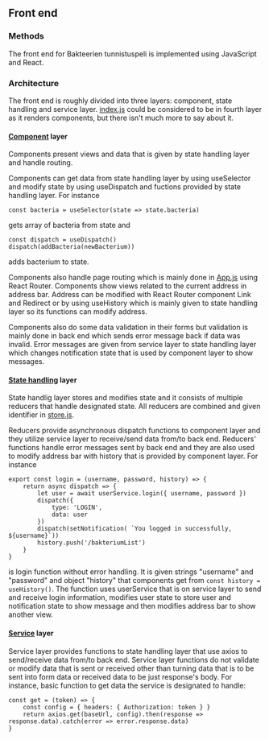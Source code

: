 ## Front end

### Methods
The front end for Bakteerien tunnistuspeli is implemented using JavaScript and React.

### Architecture
The front end is roughly divided into three layers: component, state handling and service layer. [index.js](https://github.com/Ohtu-bakteerien-tunnistuspeli/Bakteerien-tunnistuspeli/blob/master/frontend/src/index.js) could be considered to be in fourth layer as it renders components, but there isn't much more to say about it.

#### [Component](https://github.com/Ohtu-bakteerien-tunnistuspeli/Bakteerien-tunnistuspeli/tree/master/frontend/src/components) layer
Components present views and data that is given by state handling layer and handle routing.   

Components can get data from state handling layer by using useSelector and modify state by using useDispatch and fuctions provided by state handling layer. For instance  
```
const bacteria = useSelector(state => state.bacteria)
```  
gets array of bacteria from state and  
```  
const dispatch = useDispatch()  
dispatch(addBacteria(newBacterium))  
```  
adds bacterium to state.  

Components also handle page routing which is mainly done in [App.js](https://github.com/Ohtu-bakteerien-tunnistuspeli/Bakteerien-tunnistuspeli/blob/master/frontend/src/App.js) using React Router. Components show views related to the current address in address bar. Address can be modified with React Router component Link and Redirect or by using useHistory which is mainly given to state handling layer so its functions can modify address. 

Components also do some data validation in their forms but validation is mainly done in back end which sends error message back if data was invalid. Error messages are given from service layer to state handling layer which changes notification state that is used by component layer to show messages.

#### [State handling](https://github.com/Ohtu-bakteerien-tunnistuspeli/Bakteerien-tunnistuspeli/tree/master/frontend/src/reducers) layer  
State handlig layer stores and modifies state and it consists of multiple reducers that handle designated state. All reducers are combined and given identifier in [store.js](https://github.com/Ohtu-bakteerien-tunnistuspeli/Bakteerien-tunnistuspeli/blob/master/frontend/src/store.js).  

Reducers provide asynchronous dispatch functions to component layer and they utilize service layer to receive/send data from/to back end. Reducers' functions handle error messages sent by back end and they are also used to modify address bar with history that is provided by component layer. For instance  
```  
export const login = (username, password, history) => {  
    return async dispatch => {  
        let user = await userService.login({ username, password })   
        dispatch({  
            type: 'LOGIN',  
            data: user  
        })  
        dispatch(setNotification( `You logged in successfully, ${username}`))  
        history.push('/bakteriumList')  
    }  
}  
```     
is login function without error handling. It is given strings "username" and "password" and object "history" that components get from ```const history = useHistory()```. The function uses userService that is on service layer to send and receive login information, modifies user state to store user and notification state to show message and then modifies address bar to show another view.

#### [Service](https://github.com/Ohtu-bakteerien-tunnistuspeli/Bakteerien-tunnistuspeli/tree/master/frontend/src/services) layer  
Service layer provides functions to state handling layer that use axios to send/receive data from/to back end. Service layer functions do not validate or modify data that is sent or received other than turning data that is to be sent into form data or received data to be just response's body. For instance, basic function to get data the service is designated to handle:  
```  
const get = (token) => {  
    const config = { headers: { Authorization: token } }  
    return axios.get(baseUrl, config).then(response => response.data).catch(error => error.response.data)  
}
```  






